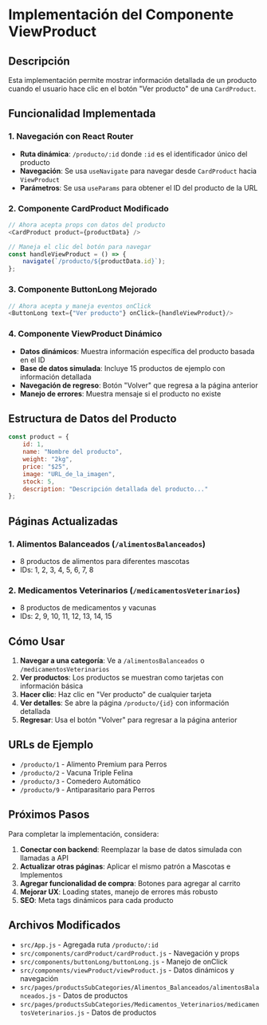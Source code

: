 # Implementación del Componente ViewProduct

## Descripción
Esta implementación permite mostrar información detallada de un producto cuando el usuario hace clic en el botón "Ver producto" de una `CardProduct`.

## Funcionalidad Implementada

### 1. Navegación con React Router
- **Ruta dinámica**: `/producto/:id` donde `:id` es el identificador único del producto
- **Navegación**: Se usa `useNavigate` para navegar desde `CardProduct` hacia `ViewProduct`
- **Parámetros**: Se usa `useParams` para obtener el ID del producto de la URL

### 2. Componente CardProduct Modificado
```javascript
// Ahora acepta props con datos del producto
<CardProduct product={productData} />

// Maneja el clic del botón para navegar
const handleViewProduct = () => {
    navigate(`/producto/${productData.id}`);
};
```

### 3. Componente ButtonLong Mejorado
```javascript
// Ahora acepta y maneja eventos onClick
<ButtonLong text={"Ver producto"} onClick={handleViewProduct}/>
```

### 4. Componente ViewProduct Dinámico
- **Datos dinámicos**: Muestra información específica del producto basada en el ID
- **Base de datos simulada**: Incluye 15 productos de ejemplo con información detallada
- **Navegación de regreso**: Botón "Volver" que regresa a la página anterior
- **Manejo de errores**: Muestra mensaje si el producto no existe

## Estructura de Datos del Producto

```javascript
const product = {
    id: 1,
    name: "Nombre del producto",
    weight: "2kg",
    price: "$25",
    image: "URL_de_la_imagen",
    stock: 5,
    description: "Descripción detallada del producto..."
};
```

## Páginas Actualizadas

### 1. Alimentos Balanceados (`/alimentosBalanceados`)
- 8 productos de alimentos para diferentes mascotas
- IDs: 1, 2, 3, 4, 5, 6, 7, 8

### 2. Medicamentos Veterinarios (`/medicamentosVeterinarios`)
- 8 productos de medicamentos y vacunas
- IDs: 2, 9, 10, 11, 12, 13, 14, 15

## Cómo Usar

1. **Navegar a una categoría**: Ve a `/alimentosBalanceados` o `/medicamentosVeterinarios`
2. **Ver productos**: Los productos se muestran como tarjetas con información básica
3. **Hacer clic**: Haz clic en "Ver producto" de cualquier tarjeta
4. **Ver detalles**: Se abre la página `/producto/{id}` con información detallada
5. **Regresar**: Usa el botón "Volver" para regresar a la página anterior

## URLs de Ejemplo

- `/producto/1` - Alimento Premium para Perros
- `/producto/2` - Vacuna Triple Felina
- `/producto/3` - Comedero Automático
- `/producto/9` - Antiparasitario para Perros

## Próximos Pasos

Para completar la implementación, considera:

1. **Conectar con backend**: Reemplazar la base de datos simulada con llamadas a API
2. **Actualizar otras páginas**: Aplicar el mismo patrón a Mascotas e Implementos
3. **Agregar funcionalidad de compra**: Botones para agregar al carrito
4. **Mejorar UX**: Loading states, manejo de errores más robusto
5. **SEO**: Meta tags dinámicos para cada producto

## Archivos Modificados

- `src/App.js` - Agregada ruta `/producto/:id`
- `src/components/cardProduct/cardProduct.js` - Navegación y props
- `src/components/buttonLong/buttonLong.js` - Manejo de onClick
- `src/components/viewProduct/viewProduct.js` - Datos dinámicos y navegación
- `src/pages/productsSubCategories/Alimentos_Balanceados/alimentosBalanceados.js` - Datos de productos
- `src/pages/productsSubCategories/Medicamentos_Veterinarios/medicamentosVeterinarios.js` - Datos de productos 